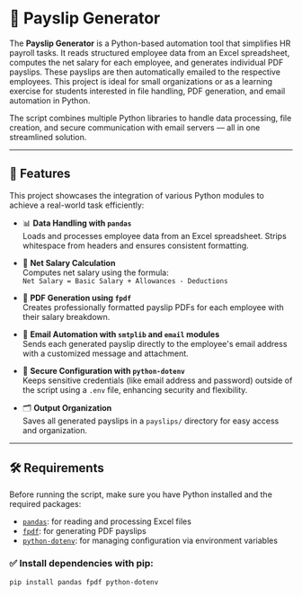 # 🧾 Payslip Generator

The **Payslip Generator** is a Python-based automation tool that simplifies HR payroll tasks. It reads structured employee data from an Excel spreadsheet, computes the net salary for each employee, and generates individual PDF payslips. These payslips are then automatically emailed to the respective employees. This project is ideal for small organizations or as a learning exercise for students interested in file handling, PDF generation, and email automation in Python.

The script combines multiple Python libraries to handle data processing, file creation, and secure communication with email servers — all in one streamlined solution.

---

## 📌 Features

This project showcases the integration of various Python modules to achieve a real-world task efficiently:

- 📊 **Data Handling with `pandas`**  
  Loads and processes employee data from an Excel spreadsheet. Strips whitespace from headers and ensures consistent formatting.

- 🧮 **Net Salary Calculation**  
  Computes net salary using the formula:  
  `Net Salary = Basic Salary + Allowances - Deductions`

- 📄 **PDF Generation using `fpdf`**  
  Creates professionally formatted payslip PDFs for each employee with their salary breakdown.

- 📧 **Email Automation with `smtplib` and `email` modules**  
  Sends each generated payslip directly to the employee's email address with a customized message and attachment.

- 🔐 **Secure Configuration with `python-dotenv`**  
  Keeps sensitive credentials (like email address and password) outside of the script using a `.env` file, enhancing security and flexibility.

- 🗂️ **Output Organization**  
  Saves all generated payslips in a `payslips/` directory for easy access and organization.

---

## 🛠 Requirements

Before running the script, make sure you have Python installed and the required packages:

- [`pandas`](https://pandas.pydata.org/): for reading and processing Excel files
- [`fpdf`](https://pyfpdf.github.io/fpdf2/): for generating PDF payslips
- [`python-dotenv`](https://pypi.org/project/python-dotenv/): for managing configuration via environment variables

### ✅ Install dependencies with pip:

```bash
pip install pandas fpdf python-dotenv
